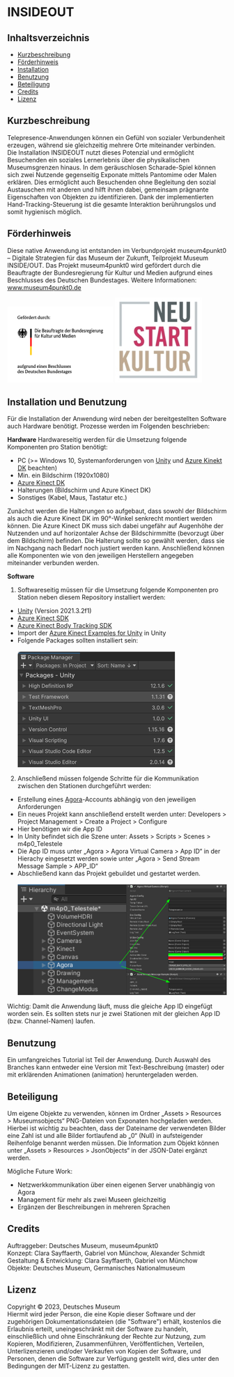# INSIDEOUT

## Inhaltsverzeichnis
* [Kurzbeschreibung](#Kurzbeschreibung)
* [Förderhinweis](#Förderhinweis)
* [Installation](#Installation)
* [Benutzung](#Benutzung)
* [Beteiligung](#Beteiligung)
* [Credits](#Credits)
* [Lizenz](#Lizenz)

## Kurzbeschreibung
Telepresence-Anwendungen können ein Gefühl von sozialer Verbundenheit erzeugen, während sie gleichzeitig mehrere Orte miteinander verbinden. Die Installation INSIDEOUT nutzt dieses Potenzial und ermöglicht Besuchenden ein soziales Lernerlebnis über die physikalischen Museumsgrenzen hinaus. In dem geräuschlosen Scharade-Spiel können sich zwei Nutzende gegenseitig Exponate mittels Pantomime oder Malen erklären. Dies ermöglicht auch Besuchenden ohne Begleitung den sozial Austauschen mit anderen und hilft ihnen dabei, gemeinsam prägnante Eigenschaften von Objekten zu identifizieren. Dank der implementierten Hand-Tracking-Steuerung ist die gesamte Interaktion berührungslos und somit hygienisch möglich.

## Förderhinweis
Diese native Anwendung ist entstanden im Verbundprojekt museum4punkt0 – Digitale Strategien für das Museum der Zukunft,
Teilprojekt Museum INSIDE/OUT. Das Projekt museum4punkt0 wird gefördert durch die Beauftragte der Bundesregierung für Kultur
und Medien aufgrund eines Beschlusses des Deutschen Bundestages. Weitere Informationen:\
www.museum4punkt0.de

![alt text](https://github.com/museum4punkt0/media_storage/blob/2c46af6cb625a2560f39b01ecb8c4c360733811c/BKM_Fz_2017_Web_de.gif) ![alt text](https://github.com/museum4punkt0/media_storage/blob/e87f37973c3d91e2762d74d51bed81de5026e06e/BKM_Neustart_Kultur_Wortmarke_pos_RGB_RZ_web.jpg)

## Installation und Benutzung
Für die Installation der Anwendung wird neben der bereitgestellten Software auch Hardware benötigt. Prozesse werden im Folgenden beschrieben:

**Hardware**
Hardwareseitig werden für die Umsetzung folgende Komponenten pro Station benötigt:
* PC (>= Windows 10, Systemanforderungen von [Unity](https://docs.unity3d.com/Manual/system-requirements.html) und [Azure Kinekt DK](https://learn.microsoft.com/de-de/azure/kinect-dk/system-requirements) beachten)
* Min. ein Bildschirm (1920x1080)
* [Azure Kinect DK](https://learn.microsoft.com/de-de/azure/kinect-dk/)
* Halterungen (Bildschirm und Azure Kinect DK)
* Sonstiges (Kabel, Maus, Tastatur etc.)

Zunächst werden die Halterungen so aufgebaut, dass sowohl der Bildschirm als auch die Azure Kinect DK im 90°-Winkel senkrecht montiert werden können. Die Azure Kinect DK muss sich dabei ungefähr auf Augenhöhe der Nutzenden und auf horizontaler Achse der Bildschirmmitte (bevorzugt über dem Bildschirm) befinden. Die Halterung sollte so gewählt werden, dass sie im Nachgang nach Bedarf noch justiert werden kann. Anschließend können alle Komponenten wie von den jeweiligen Herstellern angegeben miteinander verbunden werden.

**Software**
1. Softwareseitig müssen für die Umsetzung folgende Komponenten pro Station neben diesem Repository installiert werden:
* [Unity](https://unity.com/de) (Version 2021.3.2f1)
* [Azure Kinect SDK](https://learn.microsoft.com/de-de/azure/kinect-dk/set-up-azure-kinect-dk)
* [Azure Kinect Body Tracking SDK](https://learn.microsoft.com/de-de/azure/kinect-dk/body-sdk-setup)
* Import der [Azure Kinect Examples for Unity](https://assetstore.unity.com/packages/tools/integration/azure-kinect-examples-for-unity-149700#content) in Unity
* Folgende Packages sollten installiert sein:\
\
![alt text](./ReadMe/Packages.png)

2. Anschließend müssen folgende Schritte für die Kommunikation zwischen den Stationen durchgeführt werden:
* Erstellung eines [Agora](https://www.agora.io/en/)-Accounts abhängig von den jeweiligen Anforderungen
* Ein neues Projekt kann anschließend erstellt werden unter: Developers > Project Management > Create a Project > Configure
* Hier benötigen wir die App ID
* In Unity befindet sich die Szene unter: Assets > Scripts > Scenes > m4p0_Telestele
* Die App ID muss unter „Agora > Agora Virtual Camera > App ID“ in der Hierachy eingesetzt werden sowie unter „Agora > Send Stream Message Sample > APP_ID“
* Abschließend kann das Projekt gebuildet und gestartet werden.\
\
![alt text](./ReadMe/App_ID.png)


Wichtig: Damit die Anwendung läuft, muss die gleiche App ID eingefügt worden sein. Es sollten stets nur je zwei Stationen mit der gleichen App ID (bzw. Channel-Namen) laufen.

## Benutzung
Ein umfangreiches Tutorial ist Teil der Anwendung. Durch Auswahl des Branches kann entweder eine Version mit Text-Beschreibung (master) oder mit erklärenden Animationen (animation) heruntergeladen werden.

## Beteiligung
Um eigene Objekte zu verwenden, können im Ordner „Assets > Resources > Museumsobjects“ PNG-Dateien von Exponaten hochgeladen werden. Hierbei ist wichtig zu beachten, dass der Dateiname der verwendeten Bilder eine Zahl ist und alle Bilder fortlaufend ab „0“ (Null) in aufsteigender Reihenfolge benannt werden müssen. Die Information zum Objekt können unter „Assets > Resources > JsonObjects“ in der JSON-Datei ergänzt werden.

Mögliche Future Work:
* Netzwerkkommunikation über einen eigenen Server unabhängig von Agora
* Management für mehr als zwei Museen gleichzeitig
* Ergänzen der Beschreibungen in mehreren Sprachen

## Credits
Auftraggeber: Deutsches Museum, museum4punkt0\
Konzept: Clara Sayffaerth, Gabriel von Münchow, Alexander Schmidt\
Gestaltung & Entwicklung: Clara Sayffaerth, Gabriel von Münchow\
Objekte: Deutsches Museum, Germanisches Nationalmuseum

## Lizenz
Copyright © 2023, Deutsches Museum\
Hiermit wird jeder Person, die eine Kopie dieser Software und der zugehörigen Dokumentationsdateien (die "Software") erhält, kostenlos die Erlaubnis erteilt, uneingeschränkt mit der Software zu handeln, einschließlich und ohne Einschränkung der Rechte zur Nutzung, zum Kopieren, Modifizieren, Zusammenführen, Veröffentlichen, Verteilen, Unterlizenzieren und/oder Verkaufen von Kopien der Software, und Personen, denen die Software zur Verfügung gestellt wird, dies unter den Bedingungen der MIT-Lizenz zu gestatten.
